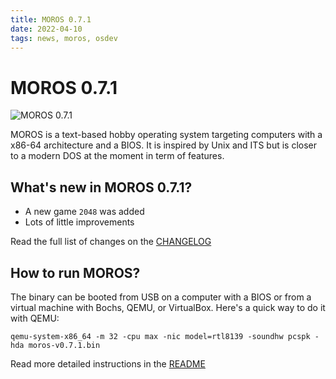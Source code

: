 ```yaml
---
title: MOROS 0.7.1
date: 2022-04-10
tags: news, moros, osdev
---
```


# MOROS 0.7.1

![MOROS 0.7.1](moros-0-7-1.png)

MOROS is a text-based hobby operating system targeting computers with a x86-64
architecture and a BIOS. It is inspired by Unix and ITS but is closer to a
modern DOS at the moment in term of features.

## What's new in MOROS 0.7.1?
- A new game `2048` was added
- Lots of little improvements

Read the full list of changes on the
[CHANGELOG](https://github.com/vinc/moros/blob/v0.7.1/CHANGELOG.md)

## How to run MOROS?

The binary can be booted from USB on a computer with a BIOS or from a virtual
machine with Bochs, QEMU, or VirtualBox. Here's a quick way to do it with QEMU:

```
qemu-system-x86_64 -m 32 -cpu max -nic model=rtl8139 -soundhw pcspk -hda moros-v0.7.1.bin
```

Read more detailed instructions in the
[README](https://github.com/vinc/moros/blob/v0.7.1/README.md)
